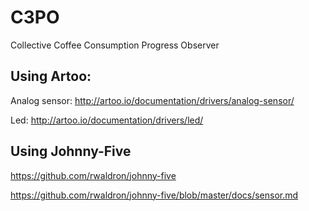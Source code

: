 C3PO
===========

Collective Coffee Consumption Progress Observer

## Using Artoo:

Analog sensor: http://artoo.io/documentation/drivers/analog-sensor/

Led: http://artoo.io/documentation/drivers/led/

## Using Johnny-Five

https://github.com/rwaldron/johnny-five

https://github.com/rwaldron/johnny-five/blob/master/docs/sensor.md
